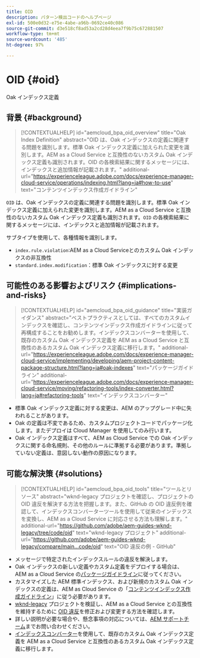 ```yaml
---
title: OID
description: パターン検出コードのヘルプページ
exl-id: 500e0d32-e75e-4abe-a96b-0692ce40c086
source-git-commit: d3e518cf8ad53a2cd28d4eea7f9b75c672881507
workflow-type: tm+mt
source-wordcount: '485'
ht-degree: 97%

---
```


# OID {#oid}

Oak インデックス定義

## 背景 {#background}

>[!CONTEXTUALHELP]
>id="aemcloud_bpa_oid_overview"
>title="Oak Index Definition"
>abstract="OID は、Oak インデックスの定義に関連する問題を識別します。標準 Oak インデックス定義に加えられた変更を識別します。AEM as a Cloud Service と互換性のないカスタム Oak インデックス定義も識別されます。OID の各検索結果に関するメッセージには、インデックスと追加情報が記載されます。"
>additional-url="https://experienceleague.adobe.com/docs/experience-manager-cloud-service/operations/indexing.html?lang=ja#how-to-use" text="コンテンツインデックス作成ガイドライン"

`OID` は、Oak インデックスの定義に関連する問題を識別します。標準 Oak インデックス定義に加えられた変更を識別します。AEM as a Cloud Service と互換性のないカスタム Oak インデックス定義も識別されます。`OID` の各検索結果に関するメッセージには、インデックスと追加情報が記載されます。

サブタイプを使用して、各種情報を識別します。

* `index.rule.violation`:AEM as a Cloud Serviceとのカスタム Oak インデックスの非互換性
* `standard.index.modification`：標準 Oak インデックスに対する変更

## 可能性のある影響およびリスク {#implications-and-risks}

>[!CONTEXTUALHELP]
>id="aemcloud_bpa_oid_guidance"
>title="実装ガイダンス"
>abstract="ベストプラクティスとしては、すべてのカスタムインデックスを確認し、コンテンツインデックス作成ガイドラインに従って再構成することをお勧めします。インデックスコンバーターを使用して、既存のカスタム Oak インデックス定義を AEM as a Cloud Service と互換性のあるカスタム Oak インデックス定義に移行します。"
>additional-url="https://experienceleague.adobe.com/docs/experience-manager-cloud-service/implementing/developing/aem-project-content-package-structure.html?lang=ja#oak-indexes" text="パッケージガイドライン"
>additional-url="https://experienceleague.adobe.com/docs/experience-manager-cloud-service/moving/refactoring-tools/index-converter.html?lang=ja#refactoring-tools" text="インデックスコンバーター"

* 標準 Oak インデックス定義に対する変更は、AEM のアップグレード中に失われることがあります。
* Oak の定義は不変であるため、カスタムプロジェクトコードでパッケージ化します。またデプロイは Cloud Manager を使用してのみ行います。
* Oak インデックス定義はすべて、AEM as Cloud Service での Oak インデックスに関する命名規則、その他のルールに準拠する必要があります。準拠していない定義は、意図しない動作の原因になります。

## 可能な解決策 {#solutions}

>[!CONTEXTUALHELP]
>id="aemcloud_bpa_oid_tools"
>title="ツールとリソース"
>abstract="wknd-legacy プロジェクトを確認し、プロジェクトの OID 違反を解決する方法を把握します。また、GitHub の OID 違反例を確認して、インデックスコンバーターツールを使用して従来のインデックスを変換し、AEM as a Cloud Service に対応させる方法も理解します。"
>additional-url="https://github.com/adobe/aem-guides-wknd-legacy/tree/code/oid" text="wknd-legacy プロジェクト"
>additional-url="https://github.com/adobe/aem-guides-wknd-legacy/compare/main...code/oid" text="OID 違反の例 - GitHub"

* メッセージで特定されたインデックスルールの違反を解決します。
* Oak インデックスの新しい定義やカスタム定義をデプロイする場合は、AEM as a Cloud Service の[パッケージガイドライン](https://experienceleague.adobe.com/docs/experience-manager-cloud-service/implementing/developing/aem-project-content-package-structure.html?lang=ja)に従ってください。
* カスタマイズした AEM 標準インデックス、および新規のカスタム Oak インデックスの定義は、AEM as Cloud Service の「[コンテンツインデックス作成ガイドライン](https://experienceleague.adobe.com/docs/experience-manager-cloud-service/operations/indexing.html?lang=ja#preparing-the-new-index-definition)」に従う必要があります。
* [wknd-legacy](https://github.com/adobe/aem-guides-wknd-legacy/tree/code/oid) プロジェクトを検証し、AEM as a Cloud Service との互換性を維持するために [OID 違反](https://github.com/adobe/aem-guides-wknd-legacy/compare/main...code/oid)を修正および変更する方法を確認します。
* 詳しい説明が必要な場合や、懸念事項の対応については、[AEM サポートチーム](https://helpx.adobe.com/jp/enterprise/using/support-for-experience-cloud.html)までお問い合わせください。
* [インデックスコンバーター](https://experienceleague.adobe.com/docs/experience-manager-cloud-service/moving/refactoring-tools/index-converter.html?lang=ja#refactoring-tools)を使用して、既存のカスタム Oak インデックス定義を AEM as a Cloud Service と互換性のあるカスタム Oak インデックス定義に移行します。
